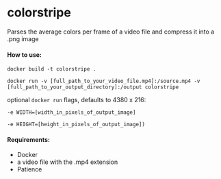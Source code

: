 # colorstripe

Parses the average colors per frame of a video file and compress it into a .png image

#### How to use:

`docker build -t colorstripe .`

`docker run -v [full_path_to_your_video_file.mp4]:/source.mp4 -v [full_path_to_your_output_directory]:/output colorstripe`

optional `docker run` flags, defaults to 4380 x 216:

`-e WIDTH=[width_in_pixels_of_output_image]`

`-e HEIGHT=[height_in_pixels_of_output_image])`

#### Requirements:
   - Docker
   - a video file with the .mp4 extension
   - Patience
